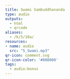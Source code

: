 ```yaml
---
title: Swami Sambuddhananda
type: audio
outputs:
  - html
  - qrcode
aliases:
  - /k/5/10a/
resources:
- name: audio
  src: "5_Swami.mp3"
qr-icon: comment.svg
qr-icon-color: '#808080'
tags:
  - audio:bonus
---
```

